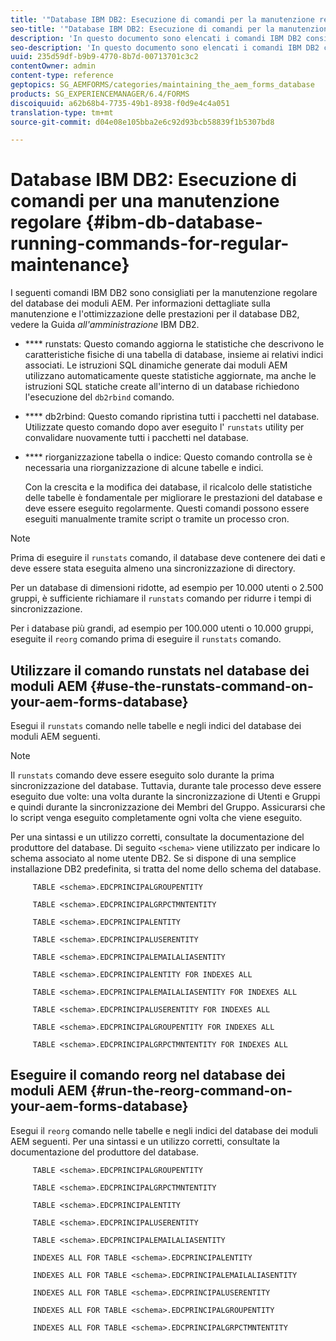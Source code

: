 ```yaml
---
title: '"Database IBM DB2: Esecuzione di comandi per la manutenzione regolare"'
seo-title: '"Database IBM DB2: Esecuzione di comandi per la manutenzione regolare"'
description: 'In questo documento sono elencati i comandi IBM DB2 consigliati per la manutenzione regolare del database dei moduli AEM. '
seo-description: 'In questo documento sono elencati i comandi IBM DB2 consigliati per la manutenzione regolare del database dei moduli AEM. '
uuid: 235d59df-b9b9-4770-8b7d-00713701c3c2
contentOwner: admin
content-type: reference
geptopics: SG_AEMFORMS/categories/maintaining_the_aem_forms_database
products: SG_EXPERIENCEMANAGER/6.4/FORMS
discoiquuid: a62b68b4-7735-49b1-8938-f0d9e4c4a051
translation-type: tm+mt
source-git-commit: d04e08e105bba2e6c92d93bcb58839f1b5307bd8

---
```



# Database IBM DB2: Esecuzione di comandi per una manutenzione regolare {#ibm-db-database-running-commands-for-regular-maintenance}

I seguenti comandi IBM DB2 sono consigliati per la manutenzione regolare del database dei moduli AEM. Per informazioni dettagliate sulla manutenzione e l&#39;ottimizzazione delle prestazioni per il database DB2, vedere la Guida *all&#39;amministrazione* IBM DB2.

* **** runstats: Questo comando aggiorna le statistiche che descrivono le caratteristiche fisiche di una tabella di database, insieme ai relativi indici associati. Le istruzioni SQL dinamiche generate dai moduli AEM utilizzano automaticamente queste statistiche aggiornate, ma anche le istruzioni SQL statiche create all&#39;interno di un database richiedono l&#39;esecuzione del `db2rbind` comando.
* **** db2rbind: Questo comando ripristina tutti i pacchetti nel database. Utilizzate questo comando dopo aver eseguito l&#39; `runstats` utility per convalidare nuovamente tutti i pacchetti nel database.
* **** riorganizzazione tabella o indice: Questo comando controlla se è necessaria una riorganizzazione di alcune tabelle e indici.

   Con la crescita e la modifica dei database, il ricalcolo delle statistiche delle tabelle è fondamentale per migliorare le prestazioni del database e deve essere eseguito regolarmente. Questi comandi possono essere eseguiti manualmente tramite script o tramite un processo cron.

>[!NOTE]
>
>Prima di eseguire il `runstats` comando, il database deve contenere dei dati e deve essere stata eseguita almeno una sincronizzazione di directory.

Per un database di dimensioni ridotte, ad esempio per 10.000 utenti o 2.500 gruppi, è sufficiente richiamare il `runstats` comando per ridurre i tempi di sincronizzazione.

Per i database più grandi, ad esempio per 100.000 utenti o 10.000 gruppi, eseguite il `reorg` comando prima di eseguire il `runstats` comando.

## Utilizzare il comando runstats nel database dei moduli AEM {#use-the-runstats-command-on-your-aem-forms-database}

Esegui il `runstats` comando nelle tabelle e negli indici del database dei moduli AEM seguenti.

>[!NOTE]
>
>Il `runstats` comando deve essere eseguito solo durante la prima sincronizzazione del database. Tuttavia, durante tale processo deve essere eseguito due volte: una volta durante la sincronizzazione di Utenti e Gruppi e quindi durante la sincronizzazione dei Membri del Gruppo. Assicurarsi che lo script venga eseguito completamente ogni volta che viene eseguito.

Per una sintassi e un utilizzo corretti, consultate la documentazione del produttore del database. Di seguito `<schema>` viene utilizzato per indicare lo schema associato al nome utente DB2. Se si dispone di una semplice installazione DB2 predefinita, si tratta del nome dello schema del database.

```as3
     TABLE <schema>.EDCPRINCIPALGROUPENTITY 
  
     TABLE <schema>.EDCPRINCIPALGRPCTMNTENTITY 
  
     TABLE <schema>.EDCPRINCIPALENTITY 
  
     TABLE <schema>.EDCPRINCIPALUSERENTITY 
  
     TABLE <schema>.EDCPRINCIPALEMAILALIASENTITY 
  
     TABLE <schema>.EDCPRINCIPALENTITY FOR INDEXES ALL 
  
     TABLE <schema>.EDCPRINCIPALEMAILALIASENTITY FOR INDEXES ALL 
  
     TABLE <schema>.EDCPRINCIPALUSERENTITY FOR INDEXES ALL 
  
     TABLE <schema>.EDCPRINCIPALGROUPENTITY FOR INDEXES ALL 
  
     TABLE <schema>.EDCPRINCIPALGRPCTMNTENTITY FOR INDEXES ALL
```

## Eseguire il comando reorg nel database dei moduli AEM {#run-the-reorg-command-on-your-aem-forms-database}

Esegui il `reorg` comando nelle tabelle e negli indici del database dei moduli AEM seguenti. Per una sintassi e un utilizzo corretti, consultate la documentazione del produttore del database.

```as3
     TABLE <schema>.EDCPRINCIPALGROUPENTITY 
  
     TABLE <schema>.EDCPRINCIPALGRPCTMNTENTITY 
  
     TABLE <schema>.EDCPRINCIPALENTITY 
  
     TABLE <schema>.EDCPRINCIPALUSERENTITY 
  
     TABLE <schema>.EDCPRINCIPALEMAILALIASENTITY 
  
     INDEXES ALL FOR TABLE <schema>.EDCPRINCIPALENTITY 
  
     INDEXES ALL FOR TABLE <schema>.EDCPRINCIPALEMAILALIASENTITY 
  
     INDEXES ALL FOR TABLE <schema>.EDCPRINCIPALUSERENTITY 
  
     INDEXES ALL FOR TABLE <schema>.EDCPRINCIPALGROUPENTITY 
  
     INDEXES ALL FOR TABLE <schema>.EDCPRINCIPALGRPCTMNTENTITY
```

